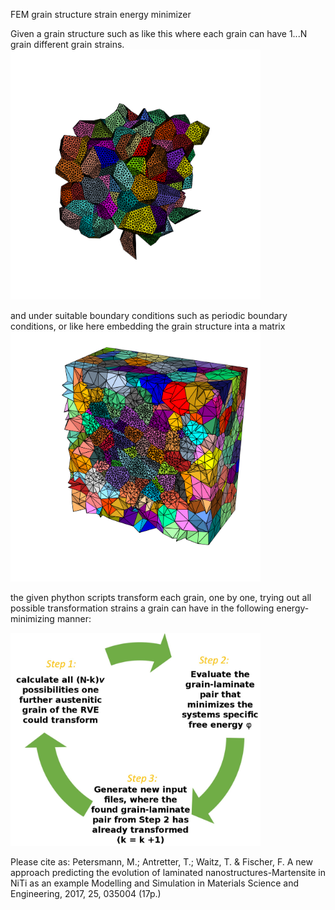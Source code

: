 FEM grain structure strain energy minimizer

Given a grain structure such as like this where each grain can have 1...N grain different grain strains.
<img src="https://raw.githubusercontent.com/ManuelPetersmann/FEM_grain_structure_strain_energy_minimizer/master/img17.png" width="400">
<!-- ![](https://raw.githubusercontent.com/ManuelPetersmann/FEM_grain_structure_strain_energy_minimizer/master/img17.png | width=100)  -->

and under suitable boundary conditions such as periodic boundary conditions, or like here embedding the grain structure inta a matrix
<img src="https://raw.githubusercontent.com/ManuelPetersmann/FEM_grain_structure_strain_energy_minimizer/master/img16.png" width="400">
<!-- ![test](https://raw.githubusercontent.com/ManuelPetersmann/FEM_grain_structure_strain_energy_minimizer/master/img16.png | width=100)  -->

the given phython scripts transform each grain, one by one, trying out all possible transformation strains a grain can have in the following energy-minimizing manner:

<img src="https://raw.githubusercontent.com/ManuelPetersmann/FEM_grain_structure_strain_energy_minimizer/master/procedure_IEMA.JPG" width="400">

Please cite as:
Petersmann, M.; Antretter, T.; Waitz, T. & Fischer, F. 
A new approach predicting the evolution of laminated nanostructures-Martensite in NiTi as an example
Modelling and Simulation in Materials Science and Engineering, 2017, 25, 035004 (17p.)
